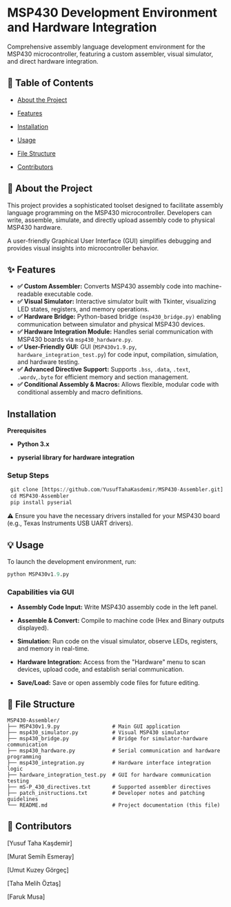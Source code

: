 # MSP430 Development Environment and Hardware Integration

Comprehensive assembly language development environment for the MSP430 microcontroller, featuring a custom assembler, visual simulator, and direct hardware integration.

## 📑 Table of Contents

* [About the Project](#-about-the-project)

* [Features](#-features)

* [Installation](#installation)

* [Usage](#-usage)

* [File Structure](#-file-structure)

* [Contributors](#-contributors)

## 🚀 About the Project

This project provides a sophisticated toolset designed to facilitate assembly language programming on the MSP430 microcontroller. Developers can write, assemble, simulate, and directly upload assembly code to physical MSP430 hardware.

A user-friendly Graphical User Interface (GUI) simplifies debugging and provides visual insights into microcontroller behavior.

## ✨ Features

- **✅ Custom Assembler:** Converts MSP430 assembly code into machine-readable executable code.
- **✅ Visual Simulator:** Interactive simulator built with Tkinter, visualizing LED states, registers, and memory operations.
- **✅ Hardware Bridge:** Python-based bridge `(msp430_bridge.py)` enabling communication between simulator and physical MSP430 devices.
- **✅ Hardware Integration Module:** Handles serial communication with MSP430 boards via `msp430_hardware.py`.
- **✅ User-Friendly GUI:** GUI (`MSP430v1.9.py`, `hardware_integration_test.py`) for code input, compilation, simulation, and hardware testing.
- **✅ Advanced Directive Support:** Supports `.bss`, `.data`, `.text`, `.wordv`,`.byte` for efficient memory and section management.
- **✅ Conditional Assembly & Macros:** Allows flexible, modular code with conditional assembly and macro definitions.

## Installation

**Prerequisites**

* **Python 3.x**

* **pyserial library for hardware integration**

### Setup Steps
  ```python
   git clone [https://github.com/YusufTahaKasdemir/MSP430-Assembler.git]
   cd MSP430-Assembler
   pip install pyserial
```

⚠️ Ensure you have the necessary drivers installed for your MSP430 board (e.g., Texas Instruments USB UART drivers).

## 💡 Usage

To launch the development environment, run:
```python
python MSP430v1.9.py
```

### Capabilities via GUI

* **Assembly Code Input:** Write MSP430 assembly code in the left panel.

* **Assemble & Convert:** Compile to machine code (Hex and Binary outputs displayed).

* **Simulation:** Run code on the visual simulator, observe LEDs, registers, and memory in real-time.

* **Hardware Integration:** Access from the "Hardware" menu to scan devices, upload code, and establish serial communication.

* **Save/Load:** Save or open assembly code files for future editing.

## 📁 File Structure
```
MSP430-Assembler/
├── MSP430v1.9.py                 # Main GUI application
├── msp430_simulator.py           # Visual MSP430 simulator
├── msp430_bridge.py              # Bridge for simulator-hardware communication
├── msp430_hardware.py            # Serial communication and hardware programming
├── msp430_integration.py         # Hardware interface integration logic
├── hardware_integration_test.py  # GUI for hardware communication testing
├── mS-P_430_directives.txt       # Supported assembler directives
├── patch_instructions.txt        # Developer notes and patching guidelines
└── README.md                     # Project documentation (this file)
```

## 👥 Contributors

[Yusuf Taha Kaşdemir]

[Murat Semih Esmeray]

[Umut Kuzey Görgeç]

[Taha Melih Öztaş]

[Faruk Musa]
